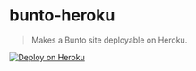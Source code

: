 # bunto-heroku
> Makes a Bunto site deployable on Heroku.

[![Deploy on Heroku](https://www.herokucdn.com/deploy/button.png)](https://heroku.com/deploy)
